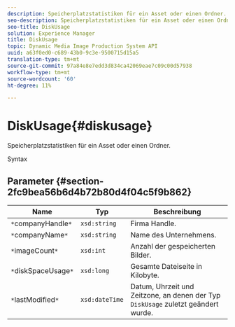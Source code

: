 ```yaml
---
description: Speicherplatzstatistiken für ein Asset oder einen Ordner.
seo-description: Speicherplatzstatistiken für ein Asset oder einen Ordner.
seo-title: DiskUsage
solution: Experience Manager
title: DiskUsage
topic: Dynamic Media Image Production System API
uuid: a63f0ed0-c689-43b0-9c3e-9500715d15a5
translation-type: tm+mt
source-git-commit: 97a84e8e7edd3d834ca42069eae7c09c00d57938
workflow-type: tm+mt
source-wordcount: '60'
ht-degree: 11%

---
```



# DiskUsage{#diskusage}

Speicherplatzstatistiken für ein Asset oder einen Ordner.

Syntax

## Parameter {#section-2fc9bea56b6d4b72b80d4f04c5f9b862}

| Name | Typ | Beschreibung |
|---|---|---|
| `*`companyHandle`*` | `xsd:string` | Firma Handle. |
| `*`companyName`*` | `xsd:string` | Name des Unternehmens. |
| `*`imageCount`*` | `xsd:int` | Anzahl der gespeicherten Bilder. |
| `*`diskSpaceUsage`*` | `xsd:long` | Gesamte Dateiseite in Kilobyte. |
| `*`lastModified`*` | `xsd:dateTime` | Datum, Uhrzeit und Zeitzone, an denen der Typ `DiskUsage` zuletzt geändert wurde. |

